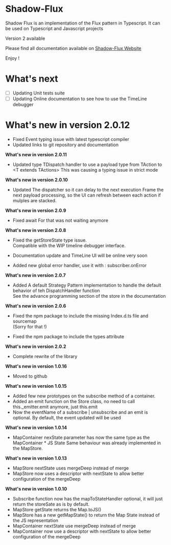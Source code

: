 Shadow-Flux
===

Shadow Flux is an implementation of the Flux pattern in Typescript. It can be used on Typescript and Javascript projects

Version 2 available

Please find all documentation available on [Shadow-Flux Website](https://nomoredeps.github.io/shadowjs/)

Enjoy !

**What's next**
===
- [ ] Updating Unit tests suite
- [ ] Updating Online documentation to see how to use the TimeLine debugger

**What's new in version 2.0.12**
===
* Fixed Event typing issue with latest typescript compiler
* Updated links to git repository and documentation

**What's new in version 2.0.11**
* Updated type TDispatch handler to use a payload type from TAction to &lt;T extends TActions&gt; 
This was causing a typing issue in strict mode

**What's new in version 2.0.10**
* Updated The dispatcher so it can delay to the next execution Frame the next payload processing,
so the UI can refresh between each action if mulples are stacked.

**What's new in version 2.0.9**
* Fixed await For that was not waiting anymore

**What's new in version 2.0.8**
* Fixed the getStoreState type issue.
<br />Compatible with the WIP timeline debugger interface.

* Documentation update and TimeLine UI will be online very soon

* Added new global error handler, use it with : subscriber.onError

**What's new in version 2.0.7**
* Added A default Strategy Pattern implementation to handle the default behavior of teh DispatchHandler function
<br />See the advance programming section of the store in the documentation

**What's new in version 2.0.6**
* Fixed the npm package to include the missing Index.d.ts file and sourcemap
<br/>(Sorry for that !)

* Fixed the npm package to include the types attribute

**What's new in version 2.0.2**
* Complete rewrite of the library

**What's new in version 1.0.16**
* Moved to github

**What's new in version 1.0.15**
* Added few new prototypes on the subscribe method of a container.
* Added an emit function on the Store class, no need to call this._emitter.emit anymore, just this.emit
* Now the eventName of a subscribe | unsubscribe and an emit is optional. By default, the event updated will be used

**What's new in version 1.0.14**
* MapContainer nexState parameter has now the same type as the MapContainer * JS State Same behaviour was already implemented in the MapStore.

**What's new in version 1.0.13**
* MapStore nextState uses mergeDeep instead of merge
* MapStore now uses a descriptor with nextState to allow better configuration of the mergeDeep

**What's new in version 1.0.10**
* Subscribe function now has the mapToStateHandler optional, it will just return the storeSate as is by default.
* MapStore getState returns the Map.toJS()
* MapStore has a new getMapState() to return the Map State instead of the JS representation
* MapContainer nextState use mergeDeep instead of merge
* MapContainer now use a descriptor with nextState to allow better configuration of the mergeDeep